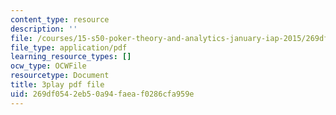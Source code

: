```yaml
---
content_type: resource
description: ''
file: /courses/15-s50-poker-theory-and-analytics-january-iap-2015/269df0542eb50a94faeaf0286cfa959e_kn92WXcKr0M.pdf
file_type: application/pdf
learning_resource_types: []
ocw_type: OCWFile
resourcetype: Document
title: 3play pdf file
uid: 269df054-2eb5-0a94-faea-f0286cfa959e
---
```


